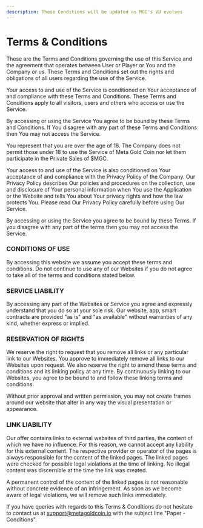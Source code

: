 ```yaml
---
description: These Conditions will be updated as MGC's VU evolves
---
```


# Terms & Conditions

These are the Terms and Conditions governing the use of this Service and the agreement that operates between User or Player or You and the Company or us. These Terms and Conditions set out the rights and obligations of all users regarding the use of the Service.

Your access to and use of the Service is conditioned on Your acceptance of and compliance with these Terms and Conditions. These Terms and Conditions apply to all visitors, users and others who access or use the Service.

&#x20;By accessing or using the Service You agree to be bound by these Terms and Conditions. If You disagree with any part of these Terms and Conditions then You may not access the Service.

You represent that you are over the age of 18. The Company does not permit those under 18 to use the Service of Meta Gold Coin nor let them participate in the Private Sales of $MGC.

Your access to and use of the Service is also conditioned on Your acceptance of and compliance with the Privacy Policy of the Company. Our Privacy Policy describes Our policies and procedures on the collection, use and disclosure of Your personal information when You use the Application or the Website and tells You about Your privacy rights and how the law protects You. Please read Our Privacy Policy carefully before using Our Service.

By accessing or using the Service you agree to be bound by these Terms. If you disagree with any part of the terms then you may not access the Service.&#x20;

### CONDITIONS OF USE

By accessing this website we assume you accept these terms and conditions. Do not continue to use any of our Websites if you do not agree to take all of the terms and conditions stated below.​

### SERVICE LIABILITY

By accessing any part of the Websites or Service you agree and expressly understand that you do so at your sole risk. Our website, app, smart contracts are provided "as is" and "as available" without warranties of any kind, whether express or implied.​

### RESERVATION OF RIGHTS

We reserve the right to request that you remove all links or any particular link to our Websites. You approve to immediately remove all links to our Websites upon request. We also reserve the right to amend these terms and conditions and its linking policy at any time. By continuously linking to our Websites, you agree to be bound to and follow these linking terms and conditions.

Without prior approval and written permission, you may not create frames around our website that alter in any way the visual presentation or appearance.​

### LINK LIABILITY

Our offer contains links to external websites of third parties, the content of which we have no influence. For this reason, we cannot accept any liability for this external content. The respective provider or operator of the pages is always responsible for the content of the linked pages. The linked pages were checked for possible legal violations at the time of linking. No illegal content was discernible at the time the link was created.

A permanent control of the content of the linked pages is not reasonable without concrete evidence of an infringement. As soon as we become aware of legal violations, we will remove such links immediately.



If you have queries with regards to this Terms & Conditions do not hesitate to contact us at support@metagoldcoin.io with the subject line "Paper - Conditions".
